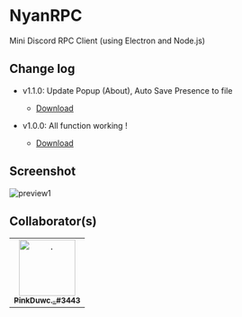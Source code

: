 # NyanRPC
Mini Discord RPC Client (using Electron and Node.js)

## Change log

- v1.1.0: Update Popup (About), Auto Save Presence to file
  - [Download](https://github.com/aiko-chan-ai/NyanRPC/releases/download/1.1.0/nyan.exe)

- v1.0.0: All function working !
  - [Download](https://github.com/aiko-chan-ai/NyanRPC/releases/download/1.0.0/nyan.exe)

## Screenshot
<img src="https://cdn.discordapp.com/attachments/820557032016969751/965666994085060678/unknown.png" alt="preview1">

## Collaborator(s)
<table>
    <tr>
      <td align="center"><a href="https://github.com/hongduccodedao"><img src="https://avatars.githubusercontent.com/u/73995275" width="100px;" alt="."/><br/><sub><b>PinkDuwc._#3443</b></sub></a><br/></td>
    </tr>
  </table>
